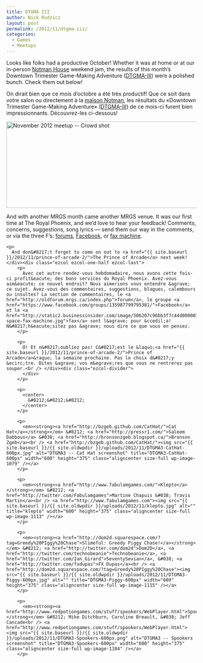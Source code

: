 ```yaml
---
title: DTGMA III
author: Nick Rudzicz
layout: post
permalink: /2012/11/dtgma-iii/
categories:
  - Games
  - Meetups
---
```

<div class="ezcol ezcol-one-half">
  <p>
    Looks like folks had a productive October! Whether it was at home or at our in-person <a href="http://notman.org/en/">Notman House</a> weekend jam, the results of this month&#8217;s Downtown Trimester Game-Making Adventure (<a href="http://oldforum.mrgs.ca/index.php/topic,55.0.html">DTGMA-III</a>) were a polished bunch. Check them out below!
  </p>
</div>

<div class="ezcol ezcol-one-half ezcol-last">
  <p>
    On dirait bien que ce mois d&#8217;octobre a &eacute;t&eacute; tr&egrave;s productif! Que ce soit dans votre salon ou directement &agrave; la <a href="http://notman.org/fr/">maison Notman</a>, les r&eacute;sultats du &laquo;Downtown Trimester Game-Making Adventure&raquo; (<a href="http://oldforum.mrgs.ca/index.php/topic,55.0.html">DTGMA-III</a>) de ce mois-ci furent bien impressionnants. D&eacute;couvrez-les ci-dessous!</div><div class="ezcol-divider">
    </div>
  </p>
  
  <p>
    <img src="{{ site.baseurl }}/{{ site.oldwpdir }}/uploads/2012/11/2012-11-meetup-sagar-1-600px.jpg" alt="November 2012 meetup -- Crowd shot" title="Full house" width="600" height="229" class="aligncenter size-full wp-image-1127" />
  </p>
  
  <div class="ezcol ezcol-one-half">
    <p>
      And with another MRGS month came another MRGS venue. It was our first time at The Royal Phoenix, and we&#8217;d love to hear your feedback! Comments, concerns, suggestions, song lyrics &#8212; send them our way in the comments, or via the three F&#8217;s: <a href="http://oldforum.mrgs.ca/index.php">forums</a>, <a href="https://www.facebook.com/groups/135987799795381/">Facebook</a>, or <a href="http://static2.businessinsider.com/image/506207c96bb3f7c44d000001/office-space-fax-machine.jpg">fax machine</a>.
    </p>
    
    <p>
      And don&#8217;t forget to come on out to <a href="{{ site.baseurl }}/2012/11/prince-of-arcade-2/">The Prince of Arcade</a> next week!</div><div class="ezcol ezcol-one-half ezcol-last">
        <p>
          Avec cet autre rendez-vous hebdomadaire, nous avons cette fois-ci profit&eacute; des bons services du Royal Phoenix. Avez-vous aim&eacute; ce nouvel endroit? Nous aimerions vous entendre &agrave; ce sujet. Avez-vous des commentaires, suggestions, blagues, calembours ou insultes? La section de commentaires, le <a href="http://oldforum.mrgs.ca/index.php">forum</a>, le groupe <a href="https://www.facebook.com/groups/135987799795381/">Facebook</a> et le <a href="http://static2.businessinsider.com/image/506207c96bb3f7c44d000001/office-space-fax-machine.jpg">fax</a> sont l&agrave; pour &ccedil;a! N&#8217;h&eacute;sitez pas &agrave; nous dire ce que vous en pensez.
        </p>
        
        <p>
          O! Et n&#8217;oubliez pas! C&#8217;est le &laquo;<a href="{{ site.baseurl }}/2012/11/prince-of-arcade-2/">Prince of Arcade</a>&raquo; la semaine prochaine. Pas le choix d&#8217;y &ecirc;tre. Dites &agrave; vos m&egrave;res que vous ne rentrerez pas souper.<br /> </div><div class="ezcol-divider">
          </div>
        </p>
        
        <p>
          <center>
            &#8212;&#8212;&#8212;
          </center>
        </p>
        
        <p>
          <em><strong><a href="http://bzgeb.github.com/CatHat/">Cat Hat</a></strong></em> &#8212; <a href="http://pressr1.com/">Saleem Dabbous</a> &#038; <a href="http://bronsonzgeb.blogspot.ca/">Bronson Zgeb</a><br /> <a href="http://bzgeb.github.com/CatHat/"><img src="{{ site.baseurl }}/{{ site.oldwpdir }}/uploads/2012/11/DTGMA3-CatHat-600px.jpg" alt="DTGMA3 -- Cat Hat screenshot" title="DTGMA3-CatHat-600px" width="600" height="375" class="aligncenter size-full wp-image-1079" /></a>
        </p>
        
        <p>
          <em><strong><a href="http://www.fabulamgames.com/">Klepto</a></strong></em> &#8212; <a href="http://twitter.com/Fabulamgames">Martine Chapuis &#038; Travis Martin</a><br /> <a href="http://www.fabulamgames.com"><img src="{{ site.baseurl }}/{{ site.oldwpdir }}/uploads/2012/11/klepto.jpg" alt="" title="klepto" width="600" height="375" class="aligncenter size-full wp-image-1113" /></a>
        </p>
        
        <p>
          <em><strong><a href="http://dom2d.squarespace.com/?tag=Greedy%20PIggy%20Chase">Slimeful: Greedy Piggy Chase!</a></strong></em> &#8212; <a href="http://twitter.com/dom2d">Dom2D</a>, <a href="http://twitter.com/technobeanie">Technobeanie</a>, <a href="http://twitter.com/Ian_Girard">SeventySevian</a>, &#038; <a href="http://twitter.com/fxdupas">FX Dupas</a><br /> <a href="http://dom2d.squarespace.com/?tag=Greedy%20PIggy%20Chase"><img src="{{ site.baseurl }}/{{ site.oldwpdir }}/uploads/2012/11/DTGMA3-Piggy-600px.jpg" alt="" title="DTGMA3-Piggy-600px" width="600" height="375" class="aligncenter size-full wp-image-1115" /></a>
        </p>
        
        <p>
          <em><strong><a href="http://www.redpotiongames.com/stuff/spookers/WebPlayer.html">Spookers</a></strong></em> &#8212; Mike Ditchburn, Caroline Breault, &#038; Jeff Cancade<br /> <a href="http://www.redpotiongames.com/stuff/spookers/WebPlayer.html"><img src="{{ site.baseurl }}/{{ site.oldwpdir }}/uploads/2012/11/DTGMA3-Spookers-600px.png" alt="DTGMA3 -- Spookers screenshot" title="DTGMA3-Spookers-600px" width="600" height="375" class="aligncenter size-full wp-image-1104" /></a>
        </p>